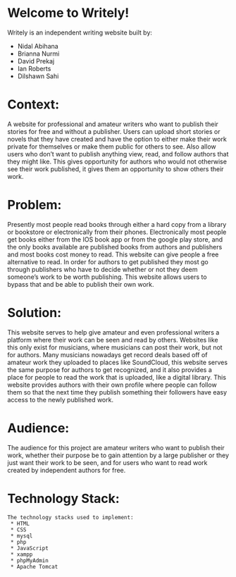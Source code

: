# Welcome to Writely!
Writely is an independent writing website built by:
* Nidal Abihana
* Brianna Nurmi
* David Prekaj
* Ian Roberts
* Dilshawn Sahi

# Context: 
A website for professional and amateur writers who want to publish their stories for free and without a publisher. 
Users can upload short stories or novels that they have created and have the option to either make their work private for themselves or make them public for others to see. Also allow users who don’t want to publish anything view, read, and follow authors that they might like. This gives opportunity for authors who would not otherwise see their work published, it gives them an opportunity to show others their work.
# Problem:
Presently most people read books through either a hard copy from a library or bookstore or electronically from their phones. Electronically most people get books either from the IOS book app or from the google play store, and the only books available are published books from authors and publishers and most books cost money to read. This website can give people a free alternative to read. In order for authors to get published they most go through publishers who have to decide whether or not they deem someone’s work to be worth publishing. This website allows users to bypass that and be able to publish their own work.

# Solution:
This website serves to help give amateur and even professional writers a platform where their work can be seen and read by others. Websites like this only exist for musicians, where musicians can post their work, but not for authors. Many musicians nowadays get record deals based off of amateur work they uploaded to places like SoundCloud, this website serves the same purpose for authors to get recognized, and it also provides a place for people to read the work that is uploaded, like a digital library. This website provides authors with their own profile where people can follow them so that the next time they publish something their followers have easy access to the newly published work.

# Audience:
 The audience for this project are amateur writers who want to publish their work, whether their purpose be to gain attention by a large publisher or they just want their work to be seen, and for users who want to read work created by independent authors for free.

# Technology Stack:
    The technology stacks used to implement:
     * HTML
     * CSS
     * mysql
     * php
     * JavaScript
     * xampp
     * phpMyAdmin
     * Apache Tomcat


